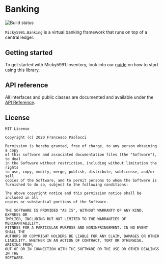 # Banking

![Build status](https://github.com/Micky5991/Banking/workflows/.NET%20Core/badge.svg?branch=master)

`Micky5991.Banking` is a virtual banking framework that runs on top of a central ledger.

## Getting started

To get started with Micky5991.Inventory, look into our [guide](documentation/Installation.md) on how to start using this library.

## API reference

All interfaces and public classes are documented and available under the [API Reference](api/index.md).

## License

```
MIT License

Copyright (c) 2020 Francesco Paolocci

Permission is hereby granted, free of charge, to any person obtaining a copy
of this software and associated documentation files (the "Software"), to deal
in the Software without restriction, including without limitation the rights
to use, copy, modify, merge, publish, distribute, sublicense, and/or sell
copies of the Software, and to permit persons to whom the Software is
furnished to do so, subject to the following conditions:

The above copyright notice and this permission notice shall be included in all
copies or substantial portions of the Software.

THE SOFTWARE IS PROVIDED "AS IS", WITHOUT WARRANTY OF ANY KIND, EXPRESS OR
IMPLIED, INCLUDING BUT NOT LIMITED TO THE WARRANTIES OF MERCHANTABILITY,
FITNESS FOR A PARTICULAR PURPOSE AND NONINFRINGEMENT. IN NO EVENT SHALL THE
AUTHORS OR COPYRIGHT HOLDERS BE LIABLE FOR ANY CLAIM, DAMAGES OR OTHER
LIABILITY, WHETHER IN AN ACTION OF CONTRACT, TORT OR OTHERWISE, ARISING FROM,
OUT OF OR IN CONNECTION WITH THE SOFTWARE OR THE USE OR OTHER DEALINGS IN THE
SOFTWARE.
```
